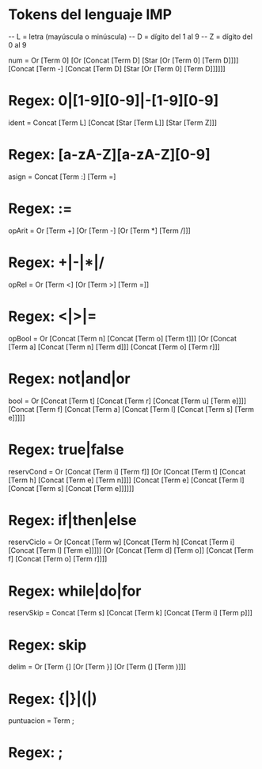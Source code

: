# Tokens del lenguaje IMP
-- L = letra (mayúscula o minúscula)
-- D = dígito del 1 al 9
-- Z = dígito del 0 al 9

num = Or [Term 0] [Or [Concat [Term D] [Star [Or [Term 0] [Term D]]]] [Concat [Term -] [Concat [Term D] [Star [Or [Term 0] [Term D]]]]]]
# Regex: 0|[1-9][0-9]|-[1-9][0-9]

ident = Concat [Term L] [Concat [Star [Term L]] [Star [Term Z]]]
# Regex: [a-zA-Z][a-zA-Z][0-9]

asign = Concat [Term :] [Term =]
# Regex: :=

opArit = Or [Term +] [Or [Term -] [Or [Term *] [Term /]]]
# Regex: \+|-|\*|/

opRel = Or [Term <] [Or [Term >] [Term =]]
# Regex: <|>|=

opBool = Or [Concat [Term n] [Concat [Term o] [Term t]]] [Or [Concat [Term a] [Concat [Term n] [Term d]]] [Concat [Term o] [Term r]]]
# Regex: not|and|or

bool = Or [Concat [Term t] [Concat [Term r] [Concat [Term u] [Term e]]]] [Concat [Term f] [Concat [Term a] [Concat [Term l] [Concat [Term s] [Term e]]]]]
# Regex: true|false

reservCond = Or [Concat [Term i] [Term f]] [Or [Concat [Term t] [Concat [Term h] [Concat [Term e] [Term n]]]] [Concat [Term e] [Concat [Term l] [Concat [Term s] [Concat [Term e]]]]]]
# Regex: if|then|else

reservCiclo = Or [Concat [Term w] [Concat [Term h] [Concat [Term i] [Concat [Term l] [Term e]]]]] [Or [Concat [Term d] [Term o]] [Concat [Term f] [Concat [Term o] [Term r]]]]
# Regex: while|do|for

reservSkip = Concat [Term s] [Concat [Term k] [Concat [Term i] [Term p]]]
# Regex: skip

delim = Or [Term {] [Or [Term }] [Or [Term (] [Term )]]]
# Regex: \{|\}|\(|\)

puntuacion = Term ;
# Regex: ;